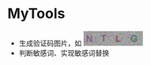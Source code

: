 # MyTools
* 生成验证码图片，如 <img src='https://github.com/PyVera/MyTools/blob/master/code.jpg' width=120 height=30/>
* 判断敏感词、实现敏感词替换
